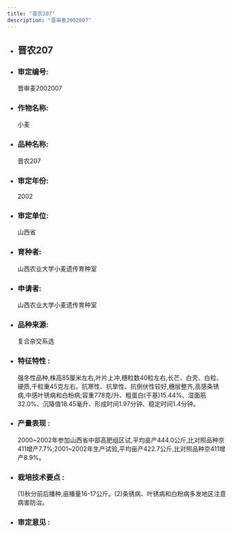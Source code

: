 ```yaml
---
title: "晋农207"
description: "晋审麦2002007"
---
```

* ## 晋农207
* ###  审定编号:  
   晋审麦2002007

*  ### 作物名称:  
   小麦

*   ###  品种名称: 
    晋农207

*   ### 审定年份: 
    2002

*   ### 审定单位:  
    山西省

*   ### 育种者:  
    山西农业大学小麦遗传育种室

*   ### 申请者:  
    山西农业大学小麦遗传育种室

*   ### 品种来源:  
    复合杂交系选

*   ### 特征特性 : 
    强冬性品种,株高85厘米左右,叶片上冲,穗粒数40粒左右,长芒、白壳、白粒、硬质,千粒重45克左右。抗寒性、抗旱性、抗倒伏性较好,穗层整齐,高感条锈病,中感叶锈病和白粉病;容重778克/升、粗蛋白(干基)15.44%、湿面筋32.0%、沉降值18.45毫升、形成时间1.97分钟、稳定时间1.4分钟。

*   ### 产量表现 : 
    2000~2002年参加山西省中部高肥组区试,平均亩产444.0公斤,比对照品种京411增产7.7%;2001~2002年生产试验,平均亩产422.7公斤,比对照品种京411增产8.9%。

*   ### 栽培技术要点 : 
    (1)秋分前后播种,亩播量16-17公斤。(2)条锈病、叶锈病和白粉病多发地区注意病害防治。

*   ### 审定意见 : 
    
